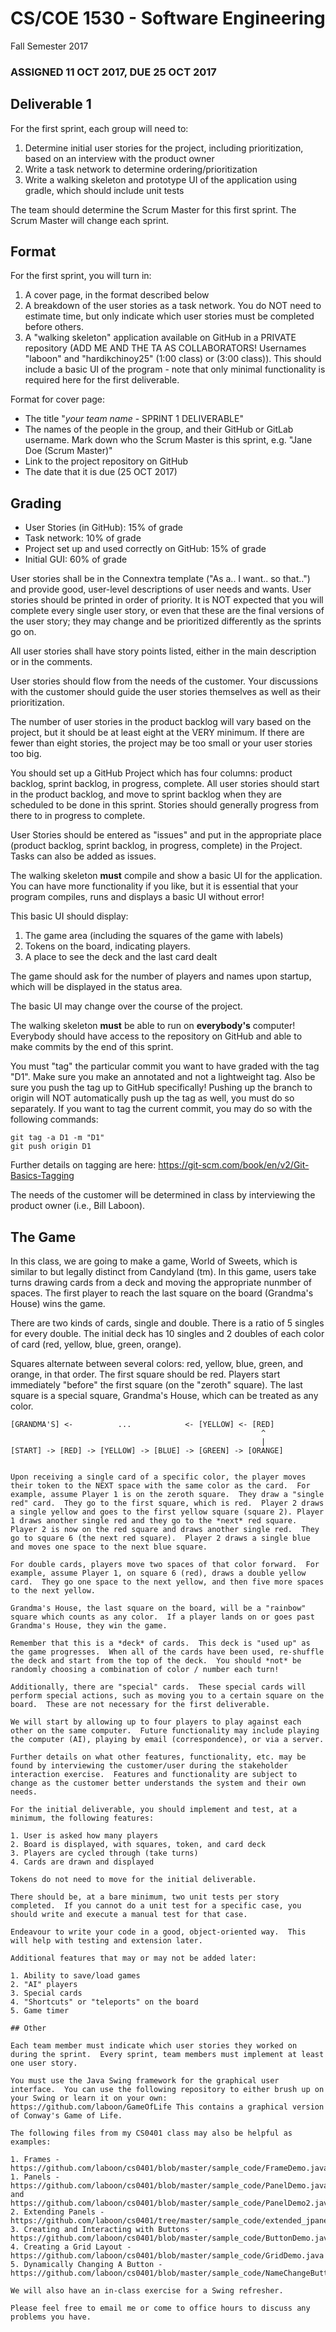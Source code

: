 # CS/COE 1530 - Software Engineering
Fall Semester 2017

### ASSIGNED 11 OCT 2017, DUE 25 OCT 2017

## Deliverable 1

For the first sprint, each group will need to:

1. Determine initial user stories for the project, including prioritization, based on an interview with the product owner
2. Write a task network to determine ordering/prioritization 
2. Write a walking skeleton and prototype UI of the application using gradle, which should include unit tests 

The team should determine the Scrum Master for this first sprint.  The Scrum Master will change each sprint.

## Format

For the first sprint, you will turn in:

1. A cover page, in the format described below
2. A breakdown of the user stories as a task network.  You do NOT need to estimate time, but only indicate which user stories must be completed before others.
3. A "walking skeleton" application available on GitHub in a PRIVATE repository (ADD ME AND THE TA AS COLLABORATORS!  Usernames "laboon" and "hardikchinoy25" (1:00 class) or (3:00 class)).  This should include a basic UI of the program - note that only minimal functionality is required here for the first deliverable.


Format for cover page:
* The title "*your team name* - SPRINT 1 DELIVERABLE"
* The names of the people in the group, and their GitHub or GitLab username.  Mark down who the Scrum Master is this sprint, e.g. "Jane Doe (Scrum Master)"
* Link to the project repository on GitHub
* The date that it is due (25 OCT 2017)

## Grading
* User Stories (in GitHub): 15% of grade
* Task network: 10% of grade
* Project set up and used correctly on GitHub: 15% of grade
* Initial GUI: 60% of grade

User stories shall be in the Connextra template ("As a.. I want.. so that..") and provide good, user-level descriptions of user needs and wants.  User stories should be printed in order of priority.  It is NOT expected that you will complete every single user story, or even that these are the final versions of the user story; they may change and be prioritized differently as the sprints go on.

All user stories shall have story points listed, either in the main description or in the comments.

User stories should flow from the needs of the customer.  Your discussions with the customer should guide the user stories themselves as well as their prioritization.

The number of user stories in the product backlog will vary based on the project, but it should be at least eight at the VERY minimum.  If there are fewer than eight stories, the project may be too small or your user stories too big.

You should set up a GitHub Project which has four columns: product backlog, sprint backlog, in progress, complete.  All user stories should start in the product backlog, and move to sprint backlog when they are scheduled to be done in this sprint.  Stories should generally progress from there to in progress to complete.

User Stories should be entered as "issues" and put in the appropriate place (product backlog, sprint backlog, in progress, complete) in the Project.  Tasks can also be added as issues.

The walking skeleton __must__ compile and show a basic UI for the application.  You can have more functionality if you like, but it is essential that your program compiles, runs and displays a basic UI without error!

This basic UI should display:

1. The game area (including the squares of the game with labels)
2. Tokens on the board, indicating players.
3. A place to see the deck and the last card dealt

The game should ask for the number of players and names upon startup, which will be displayed in the status area.

The basic UI may change over the course of the project.

The walking skeleton __must__ be able to run on __everybody's__ computer!  Everybody should have access to the repository on GitHub and able to make commits by the end of this sprint.

You must "tag" the particular commit you want to have graded with the tag "D1".  Make sure you make an annotated and not a lightweight tag.  Also be sure you push the tag up to GitHub specifically!  Pushing up the branch to origin will NOT automatically push up the tag as well, you must do so separately.  If you want to tag the current commit, you may do so with the following commands:

```
git tag -a D1 -m "D1"
git push origin D1
```

Further details on tagging are here: https://git-scm.com/book/en/v2/Git-Basics-Tagging

The needs of the customer will be determined in class by interviewing the product owner (i.e., Bill Laboon).

## The Game

In this class, we are going to make a game, World of Sweets, which is similar to but legally distinct from Candyland (tm).  In this game, users take turns drawing cards from a deck and moving the appropriate nunmber of spaces.  The first player to reach the last square on the board (Grandma's House) wins the game.

There are two kinds of cards, single and double.  There is a ratio of 5 singles for every double.  The initial deck has 10 singles and 2 doubles of each color of card (red, yellow, blue, green, orange).  

Squares alternate between several colors: red, yellow, blue, green, and orange, in that order.  The first square should be red.  Players start immediately "before" the first square (on the "zeroth" square).  The last square is a special square, Grandma's House, which can be treated as any color.

```
[GRANDMA'S] <-          ...            <- [YELLOW] <- [RED]
                                                        ^
                                                        |
[START] -> [RED] -> [YELLOW] -> [BLUE] -> [GREEN] -> [ORANGE]
                     

Upon receiving a single card of a specific color, the player moves their token to the NEXT space with the same color as the card.  For example, assume Player 1 is on the zeroth square.  They draw a "single red" card.  They go to the first square, which is red.  Player 2 draws a single yellow and goes to the first yellow square (square 2). Player 1 draws another single red and they go to the *next* red square.  Player 2 is now on the red square and draws another single red.  They go to square 6 (the next red square).  Player 2 draws a single blue and moves one space to the next blue square.

For double cards, players move two spaces of that color forward.  For example, assume Player 1, on square 6 (red), draws a double yellow card.  They go one space to the next yellow, and then five more spaces to the next yellow.

Grandma's House, the last square on the board, will be a "rainbow" square which counts as any color.  If a player lands on or goes past Grandma's House, they win the game.

Remember that this is a *deck* of cards.  This deck is "used up" as the game progresses.  When all of the cards have been used, re-shuffle the deck and start from the top of the deck.  You should *not* be randomly choosing a combination of color / number each turn!

Additionally, there are "special" cards.  These special cards will perform special actions, such as moving you to a certain square on the board.  These are not necessary for the first deliverable.

We will start by allowing up to four players to play against each other on the same computer.  Future functionality may include playing the computer (AI), playing by email (correspondence), or via a server.

Further details on what other features, functionality, etc. may be found by interviewing the customer/user during the stakeholder interaction exercise.  Features and functionality are subject to change as the customer better understands the system and their own needs.

For the initial deliverable, you should implement and test, at a minimum, the following features:

1. User is asked how many players
2. Board is displayed, with squares, token, and card deck
3. Players are cycled through (take turns)
4. Cards are drawn and displayed

Tokens do not need to move for the initial deliverable.

There should be, at a bare minimum, two unit tests per story completed.  If you cannot do a unit test for a specific case, you should write and execute a manual test for that case.

Endeavour to write your code in a good, object-oriented way.  This will help with testing and extension later.

Additional features that may or may not be added later:

1. Ability to save/load games
2. "AI" players
3. Special cards
4. "Shortcuts" or "teleports" on the board
5. Game timer

## Other

Each team member must indicate which user stories they worked on during the sprint.  Every sprint, team members must implement at least one user story.

You must use the Java Swing framework for the graphical user interface.  You can use the following repository to either brush up on your Swing or learn it on your own: https://github.com/laboon/GameOfLife This contains a graphical version of Conway's Game of Life.

The following files from my CS0401 class may also be helpful as examples:

1. Frames - https://github.com/laboon/cs0401/blob/master/sample_code/FrameDemo.java
1. Panels - https://github.com/laboon/cs0401/blob/master/sample_code/PanelDemo.java and https://github.com/laboon/cs0401/blob/master/sample_code/PanelDemo2.java
2. Extending Panels - https://github.com/laboon/cs0401/tree/master/sample_code/extended_jpanel
3. Creating and Interacting with Buttons - https://github.com/laboon/cs0401/blob/master/sample_code/ButtonDemo.java
4. Creating a Grid Layout - https://github.com/laboon/cs0401/blob/master/sample_code/GridDemo.java
5. Dynamically Changing A Button - https://github.com/laboon/cs0401/blob/master/sample_code/NameChangeButtonDemo.java

We will also have an in-class exercise for a Swing refresher.

Please feel free to email me or come to office hours to discuss any problems you have.
